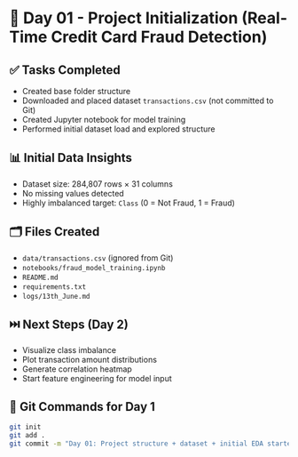# 📅 Day 01 - Project Initialization (Real-Time Credit Card Fraud Detection)

## ✅ Tasks Completed
- Created base folder structure
- Downloaded and placed dataset `transactions.csv` (not committed to Git)
- Created Jupyter notebook for model training
- Performed initial dataset load and explored structure

## 📊 Initial Data Insights
- Dataset size: 284,807 rows × 31 columns
- No missing values detected
- Highly imbalanced target: `Class` (0 = Not Fraud, 1 = Fraud)

## 🗂️ Files Created
- `data/transactions.csv` (ignored from Git)
- `notebooks/fraud_model_training.ipynb`
- `README.md`
- `requirements.txt`
- `logs/13th_June.md`

## ⏭️ Next Steps (Day 2)
- Visualize class imbalance
- Plot transaction amount distributions
- Generate correlation heatmap
- Start feature engineering for model input

## 🔁 Git Commands for Day 1
```bash
git init
git add .
git commit -m "Day 01: Project structure + dataset + initial EDA started"
```